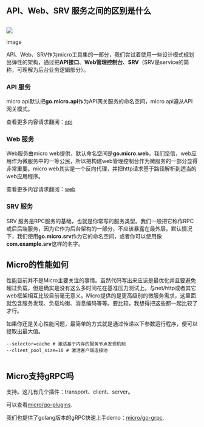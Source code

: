 ## API、Web、SRV 服务之间的区别是什么

## 

![](//upload-images.jianshu.io/upload_images/7339866-52ada579b5bbea7a.png?imageMogr2/auto-orient/strip|imageView2/2/w/633/format/webp)

image

API、Web、SRV作为micro工具集的一部分，我们尝试着使用一些设计模式规划出弹性的架构，通过把**API接口**、**Web管理控制台**、**SRV**（SRV是service的简称，可理解为后台业务逻辑部分）。

### API 服务

micro api默认把**go.micro.api**作为API网关服务的命名空间，micro api遵从API网关模式。

查看更多内容请求翻阅：[api](https://github.com/micro/micro/tree/master/api)

### Web 服务

Web服务由micro web提供，默认命名空间是**go.micro.web**。我们坚信，web应用作为微服务中的一等公民，所以把构建web管理控制台作为微服务的一部分显得非常重要。micro web其实是一个反向代理，并把http请求基于路径解析到适当的web应用程序。

查看更多内容请求翻阅：[web](https://github.com/micro/micro/tree/master/web)

### SRV 服务

SRV 服务是RPC服务的基础，也就是你常写的服务类型。我们一般把它称作RPC或后后端服务，因为它作为后台架构的一部分，不应该暴露在最外层。默认情况下，我们使用**go.micro.srv**作为它的命名空间，或者你可以使用像**com.example.srv**这样的名字。

## Micro的性能如何

性能目前并不是Micro主要关注的事情。虽然代码写出来应该是最优化并且要避免超过负载，但是确实是没有这么多时间花在基准压力测试上。与net/http或者其它web框架相互比较目前毫无意义。Micro提供的是更高级别的微服务需求，这里面就包含服务发现、负载均衡、消息编码等等。要比较，我想得把这些都一起比较了才行。

如果你还是关心性能问题，最简单的方式就是通过传递以下参数运行程序，便可以提取出最大值。

```
--selector=cache # 激活基于内存的服务节点发现机制
--client_pool_size=10 # 激活客户端连接池


```

## Micro支持gRPC吗

支持。这儿有几个插件：transport、client、server。

可以查看[micro/go-plugins](https://github.com/micro/go-plugins).

我们也提供了golang版本的gRPC快速上手demo：[micro/go-grpc](https://github.com/micro/go-grpc).

  


